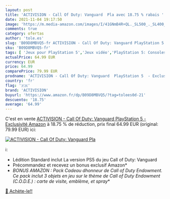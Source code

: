 ```yaml
---
layout: post
title: 'ACTIVISION - Call Of Duty: Vanguard  Pla avec 18.75 % rabais '
date: 2021-11-04 19:17:50
image: 'https://m.media-amazon.com/images/I/41GNmB4R+QL._SL500_._SL400_.jpg'
comments: true
category: ofertas
author: 'tole.es'
slug: 'B09D8MBVQ5-fr ACTIVISION - Call Of Duty: Vanguard PlayStation 5 -...'
sku: 'B09D8MBVQ5-fr'
tags: [ 'Jeux pour PlayStation 5','Jeux vidéo','PlayStation 5: Consoles, jeux et accessoires','activision', ]
actualPrice: 64.99 EUR
currency: EUR
price: 64.99
comparePrice: 79.99 EUR
prodname: 'ACTIVISION - Call Of Duty: Vanguard  PlayStation 5  - Exclusivité Amazon'
country: 'fr'
flag: '🇫🇷'
brand: 'ACTIVISION'
buyurl: 'https://www.amazon.fr/dp/B09D8MBVQ5/?tag=tolees0d-21'
descuento: '18.75'
average: '64.99'
---
```


C'est en vente [ACTIVISION - Call Of Duty: Vanguard  PlayStation 5  - Exclusivité Amazon](https://www.amazon.fr/dp/B09D8MBVQ5/?tag=tolees0d-21)  à  18.75 % de réduction, prix final  64.99 EUR (original: 79.99 EUR) ici:

[![ACTIVISION - Call Of Duty: Vanguard  Pla](https://m.media-amazon.com/images/I/41GNmB4R+QL._SL500_._SL400_.jpg)](https://www.amazon.fr/dp/B09D8MBVQ5/?tag=tolees0d-21)

ℹ️:

- Lédition Standard inclut La version PS5 du jeu Call of Duty: Vanguard
- Précommandez et recevez un bonus exclusif Amazon*
- *BONUS AMAZON : Pack Cadeau dhonneur de Call of Duty Endowment. Ce pack inclut 3 objets en jeu sur le thème de Call of Duty Endowment (C.O.D.E.) : carte de visite, emblème, et spray**

[🛒 Achète-le!!](https://www.amazon.fr/dp/B09D8MBVQ5/?tag=tolees0d-21)
